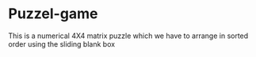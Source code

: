 # Puzzel-game
This is a numerical 4X4 matrix puzzle which we have to arrange in sorted order using the sliding blank box
